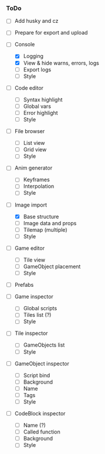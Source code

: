 ### ToDo

 - [ ] Add husky and cz
 - [ ] Prepare for export and upload

 - [ ] Console
   - [x] Logging
   - [x] View & hide warns, errors, logs
   - [ ] Export logs
   - [ ] Style
 - [ ] Code editor
   - [ ] Syntax highlight
   - [ ] Global vars
   - [ ] Error highlight
   - [ ] Style
 - [ ] File browser
   - [ ] List view
   - [ ] Grid view
   - [ ] Style
 - [ ] Anim generator
   - [ ] Keyframes
   - [ ] Interpolation 
   - [ ] Style
 - [ ] Image import
   - [x] Base structure 
   - [ ] Image data and props 
   - [ ] Tilemap (multiple)
   - [ ] Style
 - [ ] Game editor
   - [ ] Tile view
   - [ ] GameObject placement 
   - [ ] Style
 - [ ] Prefabs
 - [ ] Game inspector
   - [ ] Global scripts
   - [ ] Tiles list (?)
   - [ ] Style
 - [ ] Tile inspector
   - [ ] GameObjects list 
   - [ ] Style
 - [ ] GameObject inspector
   - [ ] Script bind
   - [ ] Background
   - [ ] Name
   - [ ] Tags
   - [ ] Style
 - [ ] CodeBlock inspector
   - [ ] Name (?)
   - [ ] Called function
   - [ ] Background 
   - [ ] Style
